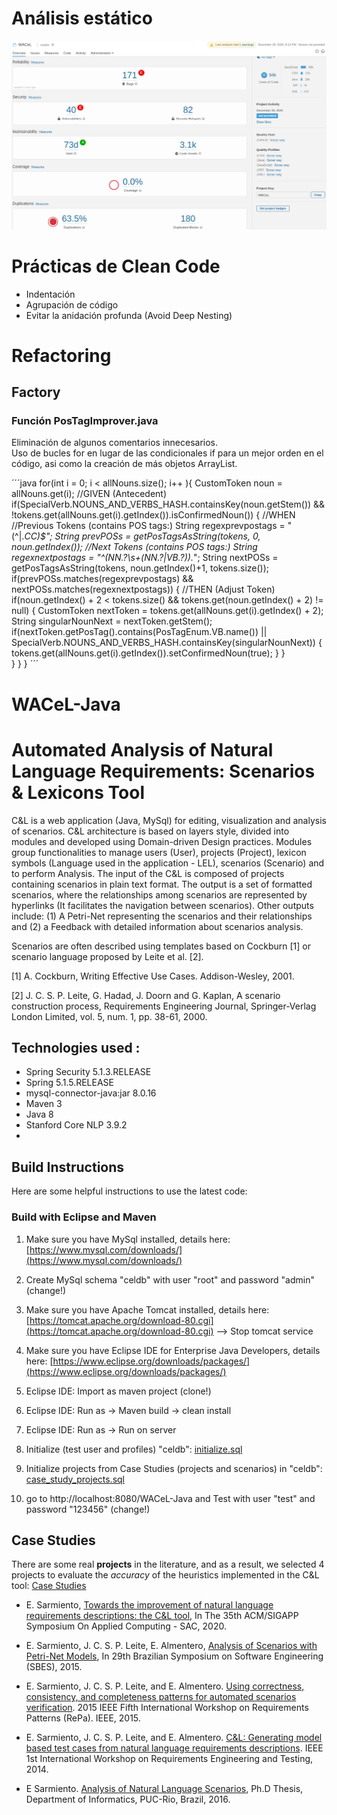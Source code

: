 # Análisis estático

<img src="./img/sonar.png" width="760">

# Prácticas de Clean Code
* Indentación
* Agrupación de código
* Evitar la anidación profunda (Avoid Deep Nesting)

# Refactoring

## Factory
### Función PosTagImprover.java
Eliminación de algunos comentarios innecesarios.\
Uso de bucles for en lugar de las condicionales if para un mejor orden en el código, asi como la creación de más objetos ArrayList.

´´´java
for(int i = 0; i < allNouns.size(); i++ ){
	CustomToken noun = allNouns.get(i);
	//GIVEN (Antecedent)
	if(SpecialVerb.NOUNS_AND_VERBS_HASH.containsKey(noun.getStem()) && !tokens.get(allNouns.get(i).getIndex()).isConfirmedNoun()) {
		//WHEN
		//Previous Tokens (contains POS tags:)
		String regexprevpostags = "(^|.*CC)$";
		String prevPOSs = getPosTagsAsString(tokens, 0, noun.getIndex());
		//Next Tokens (contains POS tags:)
		String regexnextpostags = "^(NN.?\\s+(NN.?|VB.?)).*";
		String nextPOSs = getPosTagsAsString(tokens, noun.getIndex()+1, tokens.size());
		if(prevPOSs.matches(regexprevpostags) && nextPOSs.matches(regexnextpostags)) {
			//THEN (Adjust Token)
			if(noun.getIndex() + 2 < tokens.size() && tokens.get(noun.getIndex() + 2) != null) {
				CustomToken nextToken =  tokens.get(allNouns.get(i).getIndex() + 2);
				String singularNounNext = nextToken.getStem();
				if(nextToken.getPosTag().contains(PosTagEnum.VB.name()) || SpecialVerb.NOUNS_AND_VERBS_HASH.containsKey(singularNounNext)) {
					tokens.get(allNouns.get(i).getIndex()).setConfirmedNoun(true);
				}
			} 										
		}
	}
}
 ´´´

# WACeL-Java
# Automated Analysis of Natural Language Requirements: Scenarios &amp; Lexicons Tool

C&L is a web application (Java, MySql) for editing, visualization and analysis of scenarios. C&L architecture is based on layers style, divided into modules and developed using Domain-driven Design practices. Modules group functionalities to manage users (User), projects (Project), lexicon symbols (Language used in the application - LEL), scenarios (Scenario) and to perform Analysis. The input of the C&L is composed of projects containing scenarios in plain text format. The output is a set of formatted scenarios, where the relationships among scenarios are represented by hyperlinks (It facilitates the navigation between scenarios). Other outputs include: (1) A Petri-Net representing the scenarios and their relationships and (2) a Feedback with detailed information about scenarios analysis.

Scenarios are often described using templates based on Cockburn [1] or scenario language proposed by Leite et al. [2].

[1] A. Cockburn, Writing Effective Use Cases. Addison-Wesley, 2001.

[2] J. C. S. P. Leite, G. Hadad, J. Doorn and G. Kaplan, A scenario construction process, Requirements Engineering Journal, Springer-Verlag London Limited, vol. 5, num. 1, pp. 38-61, 2000.

## Technologies used :

-   Spring Security 5.1.3.RELEASE
-   Spring 5.1.5.RELEASE
-   mysql-connector-java:jar 8.0.16
-   Maven 3
-   Java 8
-   Stanford Core NLP 3.9.2
- 
## Build Instructions

Here are some helpful instructions to use the latest code:

### Build with Eclipse and Maven

1. Make sure you have MySql installed, details here:
    [https://www.mysql.com/downloads/](https://www.mysql.com/downloads/)
2. Create MySql schema "celdb" with user "root" and password "admin"     (change!)

3. Make sure you have Apache Tomcat installed, details here:
    [https://tomcat.apache.org/download-80.cgi](https://tomcat.apache.org/download-80.cgi)  --> Stop tomcat service
     
4. Make sure you have Eclipse IDE for Enterprise Java Developers, details here:     [https://www.eclipse.org/downloads/packages/](https://www.eclipse.org/downloads/packages/)
 
5. Eclipse IDE: Import as maven project (clone!)

6.  Eclipse IDE: Run as -> Maven build -> clean install

7. Eclipse IDE: Run as -> Run on server

8. Initialize (test user and profiles) "celdb": [initialize.sql](https://github.com/edgarsc22/WACeL-Java/blob/master/sqlscript/initialize.sql)

9. Initialize projects from Case Studies (projects and scenarios) in "celdb":  [case_study_projects.sql](https://github.com/edgarsc22/WACeL-Java/blob/master/sqlscript/case_study_projects.sql)

 10. go to http://localhost:8080/WACeL-Java and Test with user "test" and password "123456" (change!)
    
##  Case Studies
  There are some real **projects** in the literature, and as a result, we selected 4 projects to evaluate the _accuracy_ of the heuristics implemented in the C&L tool:      [Case Studies](https://github.com/edgarsc22/WACeL-Java/blob/master/docs/CeL%20and%20Case%20Study.pdf)

- E. Sarmiento, [Towards the improvement of natural language requirements descriptions: the C&L tool](https://dl.acm.org/doi/abs/10.1145/3341105.3374028), In The 35th ACM/SIGAPP Symposium On Applied Computing - SAC, 2020.

- E. Sarmiento, J. C. S. P. Leite, E. Almentero, [Analysis of Scenarios with Petri-Net Models](https://ieeexplore.ieee.org/abstract/document/7328013), In 29th Brazilian Symposium on Software Engineering (SBES), 2015.

- E. Sarmiento, J. C. S. P. Leite, and E. Almentero. [Using correctness, consistency, and completeness patterns for automated scenarios verification](https://ieeexplore.ieee.org/abstract/document/7407737/). 2015 IEEE Fifth International Workshop on Requirements Patterns (RePa). IEEE, 2015.

- E. Sarmiento, J. C. S. P. Leite, and E. Almentero. [C&L: Generating model based test cases from natural language requirements descriptions](https://ieeexplore.ieee.org/abstract/document/6908677/). IEEE 1st International Workshop on Requirements Engineering and Testing, 2014.

- E Sarmiento. [Analysis of Natural Language Scenarios](https://www.maxwell.vrac.puc-rio.br/28193/28193.PDF), Ph.D Thesis, Department  of Informatics, PUC-Rio, Brazil, 2016.

